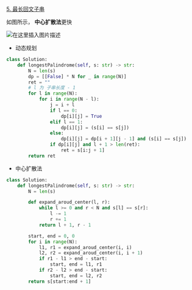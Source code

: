 [5. 最长回文子串](https://leetcode-cn.com/problems/longest-palindromic-substring/)

如图所示， **中心扩散法**更快

![在这里插入图片描述](https://img-blog.csdnimg.cn/20201202170251998.png)



- 动态规划

```python
class Solution:
    def longestPalindrome(self, s: str) -> str:
        N = len(s)
        dp = [[False] * N for _ in range(N)]
        ret = ""
        # l 为 子串长度 - 1
        for l in range(N):
            for i in range(N - l):
                j = i + l
                if l == 0:
                    dp[i][j] = True
                elif l == 1:
                    dp[i][j] = (s[i] == s[j])
                else:
                    dp[i][j] = dp[i + 1][j - 1] and (s[i] == s[j])
                if dp[i][j] and l + 1 > len(ret):
                    ret = s[i:j + 1]
        return ret
```

- 中心扩散法

```python
class Solution:
    def longestPalindrome(self, s: str) -> str:
        N = len(s)

        def expand_aroud_center(l, r):
            while l >= 0 and r < N and s[l] == s[r]:
                l -= 1
                r += 1
            return l + 1, r - 1

        start, end = 0, 0
        for i in range(N):
            l1, r1 = expand_aroud_center(i, i)
            l2, r2 = expand_aroud_center(i, i + 1)
            if r1 - l1 > end - start:
                start, end = l1, r1
            if r2 - l2 > end - start:
                start, end = l2, r2
        return s[start:end + 1]
```